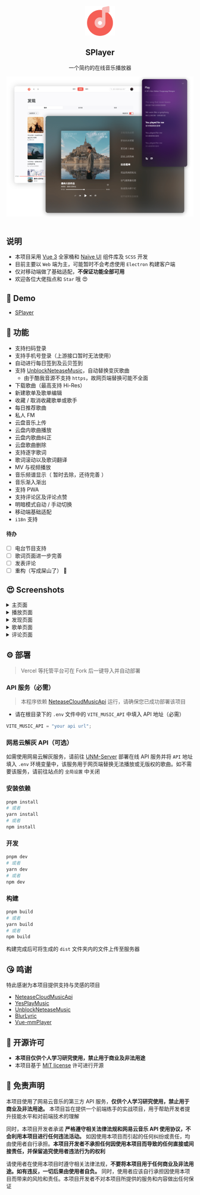 <div align="center">
<img alt="logo" height="80" src="./public/images/logo/favicon.png" />
<h2>SPlayer</h2>
<p>一个简约的在线音乐播放器</p>
<img alt="main" src="./screenshots/main.png" />
</div>
<br />

## 说明

- 本项目采用 [Vue 3](https://cn.vuejs.org/) 全家桶和 [Naïve UI](https://www.naiveui.com/) 组件库及 `SCSS` 开发
- 目前主要以 `Web` 端为主，可能暂时不会考虑使用 `Electron` 构建客户端
- 仅对移动端做了基础适配，**不保证功能全部可用**
- 欢迎各位大佬指点和 `Star` 哦 😍

## 👀 Demo

- [SPlayer](https://music.imsyy.top/)

## 🎉 功能

- 支持扫码登录
- 支持手机号登录（上游接口暂时无法使用）
- 自动进行每日签到及云贝签到
- 支持 [UnblockNeteaseMusic](https://github.com/UnblockNeteaseMusic/server)，自动替换变灰歌曲
  - 由于酷我音源不支持 `https`，故网页端替换可能不全面
- 下载歌曲（最高支持 Hi-Res）
- 新建歌单及歌单编辑
- 收藏 / 取消收藏歌单或歌手
- 每日推荐歌曲
- 私人 FM
- 云盘音乐上传
- 云盘内歌曲播放
- 云盘内歌曲纠正
- 云盘歌曲删除
- 支持逐字歌词
- 歌词滚动以及歌词翻译
- MV 与视频播放
- 音乐频谱显示（ 暂时去除，还待完善 ）
- 音乐渐入渐出
- 支持 PWA
- 支持评论区及评论点赞
- 明暗模式自动 / 手动切换
- 移动端基础适配
- `i18n` 支持

#### 待办

- [ ] 电台节目支持
- [ ] 歌词页面进一步完善
- [ ] 发表评论
- [ ] 重构（写成屎山了） 🤣

## 😍 Screenshots

<details>
<summary>主页面</summary>

![主页面](/screenshots/SPlayer%20-%20%E4%B8%BB%E9%A1%B5%E9%9D%A2.png)

</details>

<details>
<summary>播放页面</summary>

![播放页面](/screenshots/SPlayer%20-%20%E6%92%AD%E6%94%BE%E9%A1%B5%E9%9D%A2.png)

</details>

<details>
<summary>发现页面</summary>

![发现页面](/screenshots/SPlayer%20-%20%E5%8F%91%E7%8E%B0%E9%A1%B5%E9%9D%A2.png)

</details>

<details>
<summary>歌单页面</summary>

![歌单页面](/screenshots/SPlayer%20-%20%E6%AD%8C%E5%8D%95%E9%A1%B5%E9%9D%A2.png)

</details>

<details>
<summary>评论页面</summary>

![评论页面](/screenshots/SPlayer%20-%20%E8%AF%84%E8%AE%BA%E9%A1%B5%E9%9D%A2.png)

</details>

## ⚙️ 部署

> Vercel 等托管平台可在 Fork 后一键导入并自动部署

### API 服务（必需）

> 本程序依赖 [NeteaseCloudMusicApi](https://github.com/Binaryify/NeteaseCloudMusicApi) 运行，请确保您已成功部署该项目

- 请在根目录下的 `.env` 文件中的 `VITE_MUSIC_API` 中填入 API 地址（必需）

```js
VITE_MUSIC_API = "your api url";
```

### 网易云解灰 API（可选）

如需使用网易云解灰服务，请前往 [UNM-Server](https://github.com/imsyy/UNM-Server) 部署在线 API 服务并将 `API` 地址填入 `.env` 环境变量中，该服务用于网页端替换无法播放或无版权的歌曲。如不需要该服务，请前往站点的 `全局设置` 中关闭

### 安装依赖

```bash
pnpm install
# 或者
yarn install
# 或者
npm install
```

### 开发

```bash
pnpm dev
# 或者
yarn dev
# 或者
npm dev
```

### 构建

```bash
pnpm build
# 或者
yarn build
# 或者
npm build
```

构建完成后可将生成的 `dist` 文件夹内的文件上传至服务器

## 😘 鸣谢

特此感谢为本项目提供支持与灵感的项目

- [NeteaseCloudMusicApi](https://github.com/Binaryify/NeteaseCloudMusicApi)
- [YesPlayMusic](https://github.com/qier222/YesPlayMusic)
- [UnblockNeteaseMusic](https://github.com/UnblockNeteaseMusic/server)
- [BlurLyric](https://github.com/Project-And-Factory/BlurLyric)
- [Vue-mmPlayer](https://github.com/maomao1996/Vue-mmPlayer)

## 📜 开源许可

- **本项目仅供个人学习研究使用，禁止用于商业及非法用途**
- 本项目基于 [MIT license](https://opensource.org/license/mit/) 许可进行开源

## 📢 免责声明

本项目使用了网易云音乐的第三方 API 服务，**仅供个人学习研究使用，禁止用于商业及非法用途。** 本项目旨在提供一个前端练手的实战项目，用于帮助开发者提升技能水平和对前端技术的理解

同时，本项目开发者承诺 **严格遵守相关法律法规和网易云音乐 API 使用协议，不会利用本项目进行任何违法活动。** 如因使用本项目而引起的任何纠纷或责任，均由使用者自行承担。**本项目开发者不承担任何因使用本项目而导致的任何直接或间接责任，并保留追究使用者违法行为的权利**

请使用者在使用本项目时遵守相关法律法规，**不要将本项目用于任何商业及非法用途。如有违反，一切后果由使用者自负。** 同时，使用者应该自行承担因使用本项目而带来的风险和责任。本项目开发者不对本项目所提供的服务和内容做出任何保证
